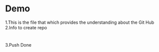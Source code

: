 # Demo
1.This is the file that which provides the understanding about the Git Hub
2.Info to create repo
#
3.Push Done